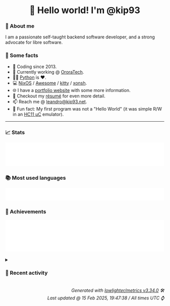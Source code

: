 <!-- README template, populated using this action:
     https://github.com/kip93/kip93/blob/main/.github/workflows/readme.yml. -->

<h1 align="center">👋 Hello world! I'm @kip93</h1> <!-- LOGIN => username -->

### 👤 About me

I am a passionate self-taught backend software developer, and a strong advocate for libre software.


### 💬 Some facts

* 📅 Coding since 2013.
* 💼 Currently working @ [OroraTech](https://ororatech.com/).
* 👨‍💻 [Python](https://github.com/search?q=user%3Akip93&l=python) is ❤️. <!-- LOGIN => username -->
* 💻 [NixOS](https://github.com/NixOS/) /
     [Awesome](https://github.com/awesomeWM/) /
     [kitty](https://github.com/kovidgoyal/kitty/) /
     [xonsh](https://github.com/xonsh/).
* 🌐 I have a [portfolio website](https://kip93.net/) with some more information.
* 📝 Checkout my [résumé](https://kip93.net/resume/) for even more detail.
* 📫 Reach me @ [leandro@kip93.net](mailto:leandro@kip93.net).
* 🎲 Fun fact: My first program was not a "Hello World" (it was simple R/W in an [HC11 µC](https://en.wikipedia.org/wiki/68HC11) emulator).


-----------------------------------------------------------------------------------------------------------------------


### 📈 Stats

![](./stats.svg)


### 📚 Most used languages <!-- by percentage, in decreasing order -->

![](./languages.svg)


### 🏅 Achievements

![](./achievements.svg)


<details> <!-- Last activity -->
<!-- Almost verbatim copy of https://github.com/lowlighter/metrics/blob/latest/source/templates/markdown/partials/activity.ejs, but restructured to be foldable. -->
<summary><h3>📰 Recent activity</h3></summary>

* ➡️ Pushed 1 commit in [kip93/nix](https://github.com/kip93/nix) on branch `self-input-attrs-lfs`
  * [#8b89c45](https://github.com/kip93/nix/commit/8b89c45) Merge release notes
  * *On 14 Feb 2025, 12:54:24*
* ➡️ Pushed 198 commits in [kip93/nix](https://github.com/kip93/nix) on branch `master`
  * [#24453b7](https://github.com/kip93/nix/commit/24453b7) pass path.rel instead of path.abs to gitattr matcher
  * [#0878e8f](https://github.com/kip93/nix/commit/0878e8f) use libgit2 pathspec matching instead of reimpl
  * [#9a6388d](https://github.com/kip93/nix/commit/9a6388d) logs around getFingerprint
  * [#b69fb15](https://github.com/kip93/nix/commit/b69fb15) better url handling; unit tests
  * [#1939711](https://github.com/kip93/nix/commit/1939711) remove cruft
  * [#741a54d](https://github.com/kip93/nix/commit/741a54d) tweak url parsing; add test case
  * [#4bdfeab](https://github.com/kip93/nix/commit/4bdfeab) add lfs test, enable lfs on gitea in nixos test
  * [#ef6fa54](https://github.com/kip93/nix/commit/ef6fa54) add libcurl to libfetchers deps
  * [#99705c6](https://github.com/kip93/nix/commit/99705c6) Merge remote-tracking branch &#39;origin/master&#39; into lfs
  * [#75a1ba3](https://github.com/kip93/nix/commit/75a1ba3) e2e test for gitlfs
  * [#d2d6f20](https://github.com/kip93/nix/commit/d2d6f20) Sink readFile impl for GitSourceAccessor
  * [#f4962fe](https://github.com/kip93/nix/commit/f4962fe) working smudge for GitSourceAccessor
  * [#87e0bc9](https://github.com/kip93/nix/commit/87e0bc9) add libcurl to deps, builds now
  * [#ba417a2](https://github.com/kip93/nix/commit/ba417a2) wip
  * [#787cc04](https://github.com/kip93/nix/commit/787cc04) Merge branch &#39;master&#39; into lfs
  * [#cec370e](https://github.com/kip93/nix/commit/cec370e) Merge branch &#39;master&#39; into lfs
  * [#8c6641e](https://github.com/kip93/nix/commit/8c6641e) todo: fix git_attr_foreach
  * [#f8bc96a](https://github.com/kip93/nix/commit/f8bc96a) todo: actual smudge
  * [#9ef1c28](https://github.com/kip93/nix/commit/9ef1c28) parse out lfs url attr correctly
  * [#8fb36a9](https://github.com/kip93/nix/commit/8fb36a9) naive lfs support
  * *On 13 Feb 2025, 15:03:53*
* 💬 Commented on [#10153 git-lfs support](https://github.com/NixOS/nix/issues/10153) from [NixOS/nix](https://github.com/NixOS/nix)
  * *On 13 Feb 2025, 13:32:12*
* ➡️ Pushed 10000 commits in [kip93/nixpkgs](https://github.com/kip93/nixpkgs) on branch `master`
  * [#2529ca7](https://github.com/kip93/nixpkgs/commit/2529ca7) python3Packages.langgraph-checkpoint: 2.0.8 -&gt; 2.0.10
  * [#40b7230](https://github.com/kip93/nixpkgs/commit/40b7230) python3Packages.langgraph-sdk: 0.1.46 -&gt; 0.1.51
  * [#417aac8](https://github.com/kip93/nixpkgs/commit/417aac8) python3Packages.langgraph: 0.2.56 -&gt; 0.2.70

Changelog: https://github.com/langchain-ai/langgraph/releases/tag/0.2.70
  * [#b8d3fd7](https://github.com/kip93/nixpkgs/commit/b8d3fd7) memogram: init at 0.2.2 (#379792)
  * [#b34dcf6](https://github.com/kip93/nixpkgs/commit/b34dcf6) gnome-shell-extensions: 47.3 → 47.4

Signed-off-by: Anders Kaseorg &lt;andersk@mit.edu&gt;
  * [#e844559](https://github.com/kip93/nixpkgs/commit/e844559) python313Packages.flexit-bacnet: 2.2.2 -&gt; 2.2.3

Diff: https://github.com/piotrbulinski/flexit_bacnet/compare/refs/tags/2.2.2...2.2.3

Changelog: https://github.com/piotrbulinski/flexit_bacnet/releases/tag/2.2.3
  * [#6d25c42](https://github.com/kip93/nixpkgs/commit/6d25c42) gphoto2: remove patch already applied upstream
  * [#98cc435](https://github.com/kip93/nixpkgs/commit/98cc435) memogram: init at 0.2.2
  * [#5038233](https://github.com/kip93/nixpkgs/commit/5038233) neovim-node-client: create binary in $out/bin

Recreate a link to the binary, the link was lost after https://github.com/NixOS/nixpkgs/pull/380018.
This fixes the build of the neovim wrapper.
  * [#cb467f0](https://github.com/kip93/nixpkgs/commit/cb467f0) python312Packages.python-lsp-server: 1.12.1 -&gt; 1.12.2

Diff: https://github.com/python-lsp/python-lsp-server/compare/refs/tags/v1.12.1...v1.12.2

Changelog: https://github.com/python-lsp/python-lsp-server/blob/v1.12.2/CHANGELOG.md
  * [#92c2628](https://github.com/kip93/nixpkgs/commit/92c2628) vacuum-go: 0.16.1 -&gt; 0.16.2
  * [#5e69c8f](https://github.com/kip93/nixpkgs/commit/5e69c8f) mint-l-icons: Temporarily set dontCheckForBrokenSymlinks

To unbreak nixosTests.cinnamon.
  * [#e87f642](https://github.com/kip93/nixpkgs/commit/e87f642) python312Packages.wandb: 0.19.5 -&gt; 0.19.6

Diff: https://github.com/wandb/wandb/compare/refs/tags/v0.19.5...v0.19.6

Changelog: https://github.com/wandb/wandb/raw/v0.19.6/CHANGELOG.md
  * [#063c28c](https://github.com/kip93/nixpkgs/commit/063c28c) zed-editor: 0.172.9 -&gt; 0.172.10 (#380188)
  * [#bacee45](https://github.com/kip93/nixpkgs/commit/bacee45) livepeer: 0.8.1 -&gt; 0.8.3 (#380174)

Co-authored-by: Bot-wxt1221 &lt;3264117476@qq.com&gt;
  * [#9b69e32](https://github.com/kip93/nixpkgs/commit/9b69e32) gleam: 1.7.0 -&gt; 1.8.0 (#380173)
  * [#823a033](https://github.com/kip93/nixpkgs/commit/823a033) python312Packages.polars: 1.12.0 -&gt; 1.21.0 (#380049)
  * [#76b74d2](https://github.com/kip93/nixpkgs/commit/76b74d2) pinball: 0.3.20201218 -&gt; 0.3.20201218-unstable-2024-11-14 (#379704)
  * [#b838e48](https://github.com/kip93/nixpkgs/commit/b838e48) bao: 0.12.1 -&gt; 0.13.0 (#380055)
  * [#7098d53](https://github.com/kip93/nixpkgs/commit/7098d53) ungoogled-chromium: 132.0.6834.159-1 -&gt; 133.0.6943.53-1

https://chromereleases.googleblog.com/2025/02/stable-channel-update-for-desktop.html

This update includes 12 security fixes.

CVEs:
CVE-2025-0444 CVE-2025-0445 CVE-2025-0451
  * *On 11 Feb 2025, 03:31:14*
</details>


<h6 align="right"><em>
    Generated with <a href="https://github.com/lowlighter/metrics/tree/latest/">lowlighter/metrics v3.34.0</a> 🛠️<br> <!-- VERSION => MAJOR.minor.patch -->
    Last updated @ 15 Feb 2025, 19:47:38 / All times UTC ⌚ <!-- meta.generated => DD/MM/YYYY, hh:mm -->
</em></h6>
